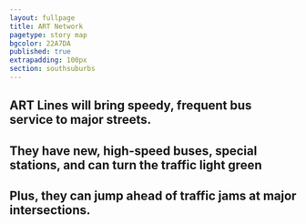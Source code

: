 ```yaml
---
layout: fullpage
title: ART Network
pagetype: story map
bgcolor: 22A7DA
published: true
extrapadding: 100px
section: southsuburbs
---
```


## ART Lines will bring speedy, frequent bus service to major streets. 

## They have new, high-speed buses, special stations, and can turn the traffic light green

## Plus, they can jump ahead of traffic jams at major intersections. 